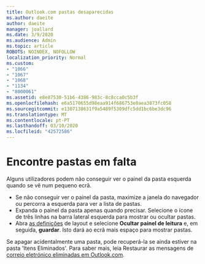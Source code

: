 ```yaml
---
title: Outlook.com pastas desaparecidas
ms.author: daeite
author: daeite
manager: joallard
ms.date: 3/9/2020
ms.audience: Admin
ms.topic: article
ROBOTS: NOINDEX, NOFOLLOW
localization_priority: Normal
ms.custom:
- "1066"
- "1067"
- "1068"
- "1134"
- "8000061"
ms.assetid: e8e87530-51b6-4386-983c-8c8cca0c5b3f
ms.openlocfilehash: e6a5170655d98eaa914f686753e0aea3873fc058
ms.sourcegitcommit: e1307138631f9a5489f5309dfc5dd1bc6be3dc96
ms.translationtype: MT
ms.contentlocale: pt-PT
ms.lasthandoff: 03/10/2020
ms.locfileid: "42572586"
---
```

# <a name="find-missing-folders"></a>Encontre pastas em falta

Alguns utilizadores podem não conseguir ver o painel da pasta esquerda quando se vê num pequeno ecrã.

- Se não conseguir ver o painel da pasta, maximize a janela do navegador ou percorra a esquerda para ver a lista de pastas.
- Expanda o painel da pasta apenas quando precisar. Selecione o ícone de três linhas na barra lateral esquerda para mostrar ou ocultar pastas.
- Abra [as definições](https://outlook.live.com/mail/options/mail/layout) de layout e selecione **Ocultar painel de leitura** e, em seguida, **guardar**. Isto dará ao ecrã mais espaço para mostrar pastas.

Se apagar acidentalmente uma pasta, pode recuperá-la se ainda estiver na pasta 'Itens Eliminados'. Para saber mais, leia Restaurar as mensagens de [correio eletrónico eliminadas em Outlook.com](https://support.office.com/article/cf06ab1b-ae0b-418c-a4d9-4e895f83ed50).

